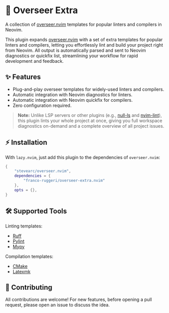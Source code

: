 # 🔌 Overseer Extra

A collection of [overseer.nvim](https://github.com/stevearc/overseer.nvim)
templates for popular linters and compilers in Neovim.

This plugin expands [overseer.nvim](https://github.com/stevearc/overseer.nvim)
with a set of extra templates for popular linters and compilers, letting you
effortlessly lint and build your project right from Neovim. All output is
automatically parsed and sent to Neovim diagnostics or quickfix list,
streamlining your workflow for rapid development and feedback.

## ✨ Features

- Plug-and-play overseer templates for widely-used linters and compilers.
- Automatic integration with Neovim diagnostics for linters.
- Automatic integration with Neovim quickfix for compilers.
- Zero configuration required.

> **Note:** Unlike LSP servers or other plugins (e.g.,
> [null-ls](https://github.com/nvimtools/none-ls.nvim) and
> [nvim-lint](https://github.com/mfussenegger/nvim-lint)), this plugin lints
> your whole project at once, giving you full workspace diagnostics on-demand
> and a complete overview of all project issues.

## ⚡ Installation

With `lazy.nvim`, just add this plugin to the dependencies of `overseer.nvim`:

```lua
{ 
    "stevearc/overseer.nvim", 
    dependencies = {
        "franco-ruggeri/overseer-extra.nvim" 
    }, 
    opts = {}, 
} 
```

## 🛠️ Supported Tools

Linting templates:

- [Ruff](https://docs.astral.sh/ruff/)
- [Pylint](https://www.pylint.org/)
- [Mypy](https://mypy.readthedocs.io/en/stable/)

Compilation templates:

- [CMake](https://cmake.org/)
- [Latexmk](https://ctan.org/pkg/latexmk?lang=en)

## 🤝 Contributing

All contributions are welcome! For new features, before opening a pull request,
please open an issue to discuss the idea.
